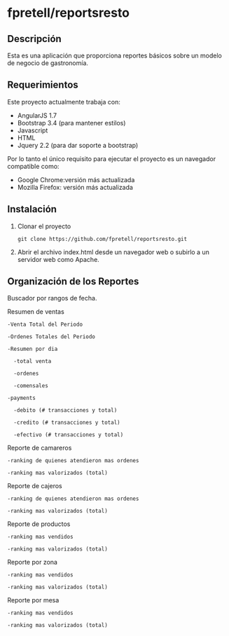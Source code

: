 # fpretell/reportsresto

## Descripción

Esta es una aplicación que proporciona reportes básicos sobre un modelo de negocio de gastronomía.

## Requerimientos

Este proyecto actualmente trabaja con:

* AngularJS 1.7
* Bootstrap 3.4 (para mantener estilos)
* Javascript
* HTML
* Jquery 2.2 (para dar soporte a bootstrap)

Por lo tanto el único requisito para ejecutar el proyecto es un navegador compatible como:

* Google Chrome:versión más actualizada
* Mozilla Firefox: versión más actualizada

## Instalación

  1. Clonar el proyecto
      ```
      git clone https://github.com/fpretell/reportsresto.git
      ```

  2. Abrir el archivo index.html desde un navegador web o subirlo a un servidor web como Apache.


## Organización de los Reportes

  Buscador por rangos de fecha.

  Resumen de ventas

    -Venta Total del Periodo

    -Ordenes Totales del Periodo

    -Resumen por dia

      -total venta

      -ordenes

      -comensales

    -payments

      -debito (# transacciones y total)

      -credito (# transacciones y total)

      -efectivo (# transacciones y total)

  Reporte de camareros

    -ranking de quienes atendieron mas ordenes

    -ranking mas valorizados (total)

  Reporte de cajeros

    -ranking de quienes atendieron mas ordenes

    -ranking mas valorizados (total)

  Reporte de productos

    -ranking mas vendidos

    -ranking mas valorizados (total)

  Reporte por zona

    -ranking mas vendidos

    -ranking mas valorizados (total)

  Reporte por mesa

    -ranking mas vendidos

    -ranking mas valorizados (total)
